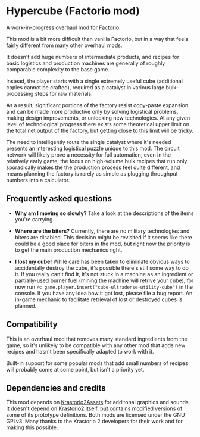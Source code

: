 # Hypercube (Factorio mod)

A work-in-progress overhaul mod for Factorio.

This mod is a bit more difficult than vanilla Factorio, but in a way that feels fairly different from many other overhaul mods.

It doesn't add huge numbers of intermediate products, and recipes for basic logistics and production machines are generally of roughly comparable complexity to the base game.

Instead, the player starts with a single extremely useful cube (additional copies cannot be crafted), required as a catalyst in various large bulk-processing steps for raw materials.

As a result, significant portions of the factory resist copy-paste expansion and can be made more productive only by solving logistical problems, making design improvements, or unlocking new technologies. At any given level of technological progress there exists some theoretical upper limit on the total net output of the factory, but getting close to this limit will be tricky.

The need to intelligently route the single catalyst where it's needed presents an interesting logistical puzzle unique to this mod. The circuit network will likely prove a necessity for full automation, even in the relatively early game; the focus on high-volume bulk recipes that run only sporadically makes the the production process feel quite different, and means planning the factory is rarely as simple as plugging throughput numbers into a calculator.

## Frequently asked questions

* **Why am I moving so slowly?** Take a look at the descriptions of the items you're carrying.

* **Where are the biters?** Currently, there are no military technologies and biters are disabled. This decision might be revisited if it seems like there could be a good place for biters in the mod, but right now the priority is to get the main production mechanics right.

* **I lost my cube!** While care has been taken to eliminate obvious ways to accidentally destroy the cube, it's possible there's still some way to do it. If you really can't find it, it's not stuck in a machine as an ingredient or partially-used burner fuel (mining the machine will retrive your cube), for now run `/c game.player.insert("cube-ultradense-utility-cube")` in the console. If you have any idea how it got lost, please file a bug report. An in-game mechanic to facilitate retrieval of lost or destroyed cubes is planned.

## Compatibility

This is an overhaul mod that removes many standard ingredients from the game, so it's unlikely to be compatible with any other mod that adds new recipes and hasn't been specifically adapted to work with it.

Built-in support for some popular mods that add small numbers of recipes will probably come at some point, but isn't a priority yet.

## Dependencies and credits

This mod depends on [Krastorio2Assets](https://github.com/raiguard/Krastorio2Assets) for additonal graphics and sounds. It doesn't depend on [Krastorio2](https://github.com/raiguard/Krastorio2) itself, but contains modified versions of some of its prototype definitions. Both mods are licensed under the GNU GPLv3. Many thanks to the Krastorio 2 developers for their work and for making this possible.